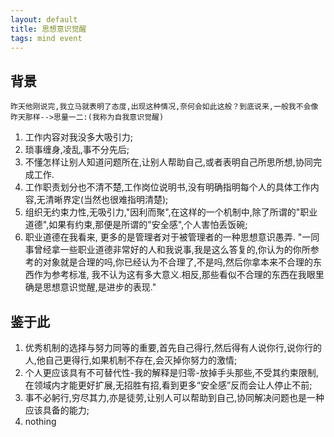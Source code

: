 ```yaml
---
layout: default
title: 思想意识觉醒
tags: mind event
---
```

## 背景
	昨天他刚说完,我立马就表明了态度,出现这种情况,奈何会如此这般？到底说来,一般我不会像昨天那样-->思量一二:(我称为自我意识觉醒)

1. 工作内容对我没多大吸引力;
2. 琐事缠身,凌乱,事不分先后;
3. 不懂怎样让别人知道问题所在,让别人帮助自己,或者表明自己所思所想,协同完成工作.
4. 工作职责划分也不清不楚,工作岗位说明书,没有明确指明每个人的具体工作内容,无清晰界定(当然也很难指明清楚);
5. 组织无约束力性,无吸引力,"因利而聚",在这样的一个机制中,除了所谓的"职业道德",如果有约束,那便是所谓的"安全感",个人害怕丢饭碗;
6. 职业道德在我看来, 更多的是管理者对于被管理者的一种思想意识愚弄.
		"一同事曾经拿一些职业道德非常好的人和我说事,我是这么答复的,你认为的你所参考的对象就是合理的吗,你已经认为不合理了,不是吗,然后你拿本来不合理的东西作为参考标准,
		我不认为这有多大意义.相反,那些看似不合理的东西在我眼里确是思想意识觉醒,是进步的表现."

## 鉴于此 ##
1. 优秀机制的选择与努力同等的重要,首先自己得行,然后得有人说你行,说你行的人,他自己更得行,如果机制不存在,会灭掉你努力的激情;
2. 个人更应该具有不可替代性-我的解释是归零-放掉手头那些,不受其约束限制,在领域内才能更好扩展,无招胜有招,看到更多“安全感”反而会让人停止不前;
3. 事不必躬行,穷尽其力,亦是徒劳,让别人可以帮助到自己,协同解决问题也是一种应该具备的能力;
3. nothing


